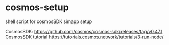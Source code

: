 # cosmos-setup
 shell script for cosmosSDK simapp setup
 
CosmosSDK: https://github.com/cosmos/cosmos-sdk/releases/tag/v0.47.1
CosmosSDK tutorial https://tutorials.cosmos.network/tutorials/3-run-node/
